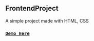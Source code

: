 ## FrontendProject

A simple project made with HTML, CSS

### [**`Demo Here`**](https://poojashrestha1.github.io/Navix/)
